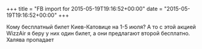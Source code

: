 +++
title = "FB import for 2015-05-19T19:16:52+00:00"
date = "2015-05-19T19:16:52+00:00"
+++

Кому бесплатный билет Киев-Катовице на 1-5 июля? А то с этой акцией WizzAir я беру у них один билет, а они предлагают второй бесплатно. Халява пропадает



